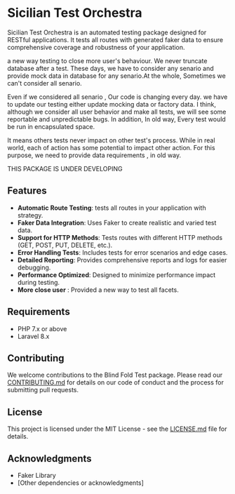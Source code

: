 # Sicilian Test Orchestra

Sicilian Test Orchestra is an automated testing package designed for RESTful applications.
It tests all routes with generated faker data to ensure comprehensive coverage and robustness of your application.

a new way testing to close more user's behaviour. We never truncate database after a test.
These days, we have to consider any senario and provide mock data in database for any senario.At the whole, Sometimes we
can't consider all senario.

Even if we considered all senario , Our code is changing every day. we have to update our testing either update mocking
data or factory data. I think, although we consider all user behavior and make all tests, we will see some reportable and unpredictable bugs. In addition, In
old way, Every test would be run in encapsulated space.

It means others tests never impact on other test's process. While in real world, each of action has some
potential to impact other action.
For this purpose, we need to provide data requirements , in old way.

THIS PACKAGE IS UNDER DEVELOPING

## Features

- **Automatic Route Testing**: tests all routes in your application with strategy.
- **Faker Data Integration**: Uses Faker to create realistic and varied test data.
- **Support for HTTP Methods**: Tests routes with different HTTP methods (GET, POST, PUT, DELETE, etc.).
- **Error Handling Tests**: Includes tests for error scenarios and edge cases.
- **Detailed Reporting**: Provides comprehensive reports and logs for easier debugging.
- **Performance Optimized**: Designed to minimize performance impact during testing.
- **More close user** : Provided a new way to test all facets.

## Requirements

- PHP 7.x or above
- Laravel 8.x

## Contributing

We welcome contributions to the Blind Fold Test package. Please read our [CONTRIBUTING.md](CONTRIBUTING.md) for details
on our code of conduct and the process for submitting pull requests.

## License

This project is licensed under the MIT License - see the [LICENSE.md](LICENSE.md) file for details.

## Acknowledgments

- Faker Library
- [Other dependencies or acknowledgments]

